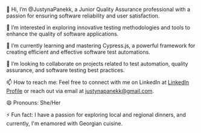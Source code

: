 👋 Hi, I’m @JustynaPanekk, a Junior Quality Assurance professional with a passion for ensuring software reliability and user satisfaction.

👀 I’m interested in exploring innovative testing methodologies and tools to enhance the quality of software applications.

🌱 I’m currently learning and mastering Cypress.js, a powerful framework for creating efficient and effective software test automations.

💞️ I’m looking to collaborate on projects related to test automation, quality assurance, and software testing best practices.

📫 How to reach me: Feel free to connect with me on LinkedIn at [LinkedIn Profile](https://www.linkedin.com/in/justynapanek/) or reach out via email at justynapanekk@gmail.com.

😄 Pronouns: She/Her

⚡ Fun fact: I have a passion for exploring local and regional dinners, and currently, I'm enamored with Georgian cuisine.
